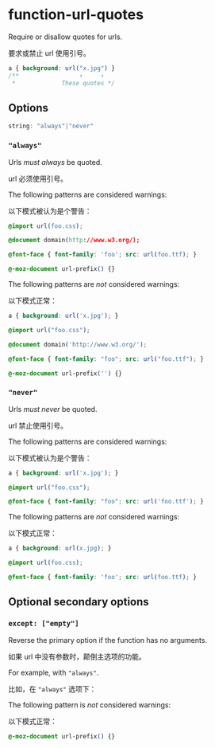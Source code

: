 # function-url-quotes

Require or disallow quotes for urls.

要求或禁止 url 使用引号。

```css
a { background: url("x.jpg") }
/**                 ↑     ↑
 *             These quotes */
```

## Options

```js
string: "always"|"never"
```

### `"always"`

Urls *must always* be quoted.

url 必须使用引号。

The following patterns are considered warnings:

以下模式被认为是个警告：

```css
@import url(foo.css);
```

```css
@document domain(http://www.w3.org/);
```

```css
@font-face { font-family: 'foo'; src: url(foo.ttf); }
```

```css
@-moz-document url-prefix() {}
```

The following patterns are *not* considered warnings:

以下模式正常：

```css
a { background: url('x.jpg'); }
```

```css
@import url("foo.css");
```

```css
@document domain('http://www.w3.org/');
```

```css
@font-face { font-family: "foo"; src: url("foo.ttf"); }
```

```css
@-moz-document url-prefix('') {}
```

### `"never"`

Urls *must never* be quoted.

url 禁止使用引号。

The following patterns are considered warnings:

以下模式被认为是个警告：

```css
a { background: url('x.jpg'); }
```

```css
@import url("foo.css");
```

```css
@font-face { font-family: "foo"; src: url('foo.ttf'); }
```

The following patterns are *not* considered warnings:

以下模式正常：

```css
a { background: url(x.jpg); }
```

```css
@import url(foo.css);
```

```css
@font-face { font-family: 'foo'; src: url(foo.ttf); }
```

## Optional secondary options

### `except: ["empty"]`

Reverse the primary option if the function has no arguments.

如果 url 中没有参数时，颠倒主选项的功能。

For example, with `"always"`.

比如，在 `"always"` 选项下：

The following pattern is *not* considered warnings:

以下模式正常：

```css
@-moz-document url-prefix() {}
```

